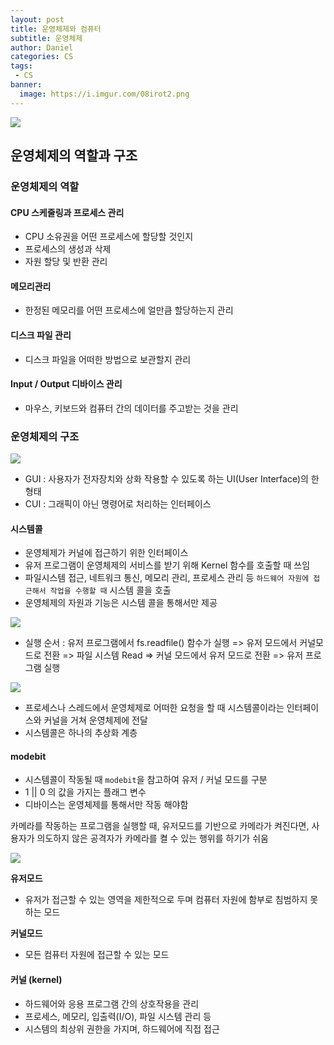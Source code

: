 ```yaml
---
layout: post
title: 운영체제와 컴퓨터 
subtitle: 운영체제
author: Daniel
categories: CS
tags: 
 - CS
banner:
  image: https://i.imgur.com/08irot2.png
---
```

![](https://teamsparta.notion.site/image/https%3A%2F%2Fs3-us-west-2.amazonaws.com%2Fsecure.notion-static.com%2F573d499f-80ac-4e49-a243-d5079503ca40%2F3.png?table=block&id=d5e15def-1ac2-420f-9c62-49b36a9a637e&spaceId=83c75a39-3aba-4ba4-a792-7aefe4b07895&width=2000&userId=&cache=v2)

운영체제의 역할과 구조
--

### 운영체제의 역할

#### CPU 스케줄링과 프로세스 관리
- CPU 소유권을 어떤 프로세스에 할당할 것인지
- 프로세스의 생성과 삭제
- 자원 할당 및 반환 관리

#### 메모리관리
- 한정된 메모리를 어떤 프로세스에 얼만큼 할당하는지 관리

#### 디스크 파일 관리
- 디스크 파일을 어떠한 방법으로 보관할지 관리

#### Input / Output 디바이스 관리
- 마우스, 키보드와 컴퓨터 간의 데이터를 주고받는 것을 관리

### 운영체제의 구조

![](https://i.imgur.com/lJDznXl.jpg)

- GUI : 사용자가 전자장치와 상화 작용할 수 있도록 하는 UI(User Interface)의 한 형태
- CUI : 그래픽이 아닌 명령어로 처리하는 인터페이스 
#### 시스템콜
- 운영체제가 커널에 접근하기 위한 인터페이스
- 유저 프로그램이 운영체제의 서비스를 받기 위해 Kernel 함수를 호출할 때 쓰임
- 파일시스템 접근, 네트워크 통신, 메모리 관리, 프로세스 관리 등 `하드웨어 자원에 접근해서 작업을 수행할 때` 시스템 콜을 호출
- 운영체제의 자원과 기능은 시스템 콜을 통해서만 제공

![](https://i.imgur.com/DJxfwDT.jpg)

- 실행 순서 : 유저 프로그램에서 fs.readfile() 함수가 실행 => 유저 모드에서 커널모드로 전환 => 파일 시스템 Read => 커널 모드에서 유저 모드로 전환 => 유저 프로그램 실행

![](https://i.imgur.com/YuoiHEy.jpg)

- 프로세스나 스레드에서 운영체제로 어떠한 요청을 할 때 시스템콜이라는 인터페이스와 커널을 거쳐 운영체제에 전달
- 시스템콜은 하나의 추상화 계층

#### modebit 

- 시스템콜이 작동될 때 `modebit`을 참고하여 유저 / 커널 모드를 구분
- 1 || 0 의 값을 가지는 플래그 변수
- 디바이스는 운영체제를 통해서만 작동 해야함

카메라를 작동하는 프로그램을 실행할 때, 유저모드를 기반으로 카메라가 켜진다면, 사용자가 의도하지 않은 공격자가 카메라를 켤 수 있는 행위를 하기가 쉬움

![](https://i.imgur.com/Sjk95UW.jpg)

**유저모드**
- 유저가 접근할 수 있는 영역을 제한적으로 두며 컴퓨터 자원에 함부로 침범하지 못하는 모드

**커널모드**
- 모든 컴퓨터 자원에 접근할 수 있는 모드

#### 커널 (kernel)

- 하드웨어와 응용 프로그램 간의 상호작용을 관리
- 프로세스, 메모리, 입출력(I/O), 파일 시스템 관리 등
- 시스템의 최상위 권한을 가지며, 하드웨어에 직접 접근